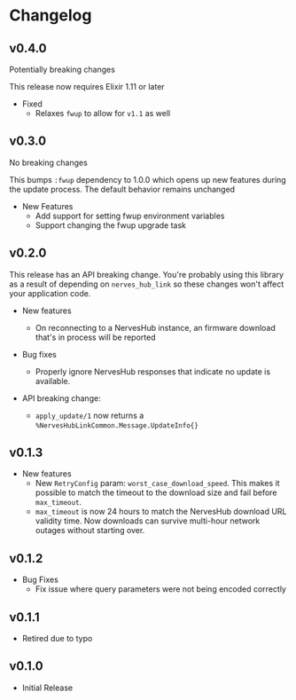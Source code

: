 # Changelog

## v0.4.0

Potentially breaking changes

This release now requires Elixir 1.11 or later

* Fixed
  * Relaxes `fwup` to allow for `v1.1` as well

## v0.3.0

No breaking changes

This bumps `:fwup` dependency to 1.0.0 which opens up new features
during the update process. The default behavior remains unchanged

* New Features
  * Add support for setting fwup environment variables
  * Support changing the fwup upgrade task

## v0.2.0

This release has an API breaking change. You're probably using this library as a result of depending on `nerves_hub_link` so these changes won't affect your application code.

* New features
  * On reconnecting to a NervesHub instance, an firmware download that's in process will be reported
  
* Bug fixes
  * Properly ignore NervesHub responses that indicate no update is available.
  
* API breaking change:
  * `apply_update/1` now returns a `%NervesHubLinkCommon.Message.UpdateInfo{}`

## v0.1.3

* New features
  * New `RetryConfig` param: `worst_case_download_speed`. This makes it
    possible to match the timeout to the download size and fail before `max_timeout`.
  * `max_timeout` is now 24 hours to match the NervesHub download URL validity time.
    Now downloads can survive multi-hour network outages without starting over.

## v0.1.2

* Bug Fixes
  * Fix issue where query parameters were not being encoded correctly

## v0.1.1

* Retired due to typo

## v0.1.0

* Initial Release
